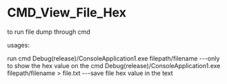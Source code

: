 # CMD_View_File_Hex
to run file dump through cmd 

usages:

run cmd 
Debug(release)/ConsoleApplication1.exe filepath/filename ---only to show the hex value on the cmd
Debug(release)/ConsoleApplication1.exe filepath/filename  > file.txt ---save file hex value in the text
